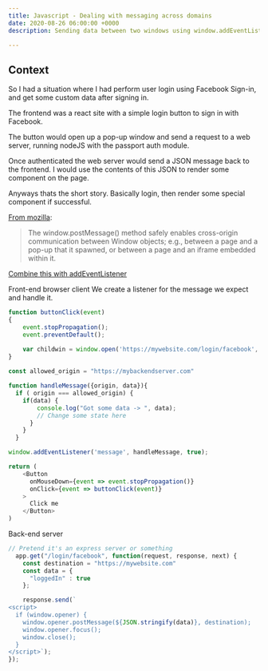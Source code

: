 ```yaml
---
title: Javascript - Dealing with messaging across domains
date: 2020-08-26 06:00:00 +0000
description: Sending data between two windows using window.addEventListener and window.postMessage

---
```


## Context
So I had a situation where I had perform user login using Facebook Sign-in, and get some custom data after signing in.

The frontend was a react site with a simple login button to sign in with Facebook.

The button would open up a pop-up window and send a request to a web server, running nodeJS with the passport auth module.

Once authenticated the web server would send a JSON message back to the frontend.
I would use the contents of this JSON to render some component on the page.

Anyways thats the short story. Basically login, then render some special component if successful. 

[From mozilla](https://developer.mozilla.org/en-US/docs/Web/API/Window/postMessage):
> The window.postMessage() method safely enables cross-origin communication between Window objects; e.g., between a page and a pop-up that it spawned, or between a page and an iframe embedded within it. 

[Combine this with addEventListener](https://developer.mozilla.org/en-US/docs/Web/API/EventTarget/addEventListener)

Front-end browser client
We create a listener for the message we expect and handle it.
```javascript
function buttonClick(event)
{
    event.stopPropagation();
    event.preventDefault();

    var childwin = window.open('https://mywebsite.com/login/facebook', "popup", 'height=600px, width=600px');
}
    
const allowed_origin = "https://mybackendserver.com"

function handleMessage({origin, data}){
  if ( origin === allowed_origin) {
    if(data) {
        console.log("Got some data -> ", data);
        // Change some state here
      }
    }
  }

window.addEventListener('message', handleMessage, true);

return (
    <Button
      onMouseDown={event => event.stopPropagation()}
      onClick={event => buttonClick(event)}
    >
      Click me
    </Button>
)
```

Back-end server
```javascript
// Pretend it's an express server or something
  app.get("/login/facebook", function(request, response, next) {
    const destination = "https://mywebsite.com"
    const data = {
      "loggedIn" : true
    };

    response.send(`
<script>
  if (window.opener) {
    window.opener.postMessage(${JSON.stringify(data)}, destination);
    window.opener.focus();
    window.close();
  } 
</script>`);
});
```
